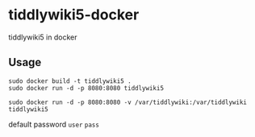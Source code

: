 # tiddlywiki5-docker
tiddlywiki5 in docker

## Usage
```
sudo docker build -t tiddlywiki5 .
sudo docker run -d -p 8080:8080 tiddlywiki5

sudo docker run -d -p 8080:8080 -v /var/tiddlywiki:/var/tiddlywiki tiddlywiki5
```

default password `user` `pass`
